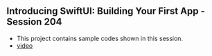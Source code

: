 ## Introducing SwiftUI: Building Your First App - Session 204

- This project contains sample codes shown in this session.
- [video](https://developer.apple.com/videos/play/wwdc2019/204/)

